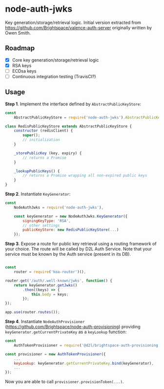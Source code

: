 # node-auth-jwks

Key generation/storage/retrieval logic.
Initial version extracted from https://github.com/Brightspace/valence-auth-server originally written by Owen Smith.

## Roadmap
- [x] Core key generation/storage/retrieval logic
- [x] RSA keys
- [ ] ECDsa keys
- [ ] Continuous integration testing (TravisCI?)

## Usage

**Step 1**. Implement the interface defined by `AbstractPublicKeyStore`:

```javascript
const
	AbstractPublicKeyStore = require('node-auth-jwks').AbstractPublicKeyStore;

class RedisPublicKeyStore extends AbstractPublicKeyStore {
	constructor (redisClient) {
		super();
		// initialization
	}

	_storePublicKey (key, expiry) {
		// returns a Promise
	}

	_lookupPublicKeys() {
		// returns a Promise wrapping all non-expired public keys
	}
}
```

**Step 2**. Instantiate `KeyGenerator`:

```javascript
const
	NodeAuthJwks = require('node-auth-jwks'),

	const keyGenerator = new NodeAuthJwks.KeyGenerator({
		signingKeyType: 'RSA',
		// other settings
		publicKeyStore: new RedisPublicKeyStore(...)
	});
```

**Step 3**. Expose a route for public key retrieval using a routing framework
of your choice. The route will be called by D2L Auth Service. Note that your service must be known by the Auth service (present in its DB).

```javascript

const
	router = require('koa-router')(),

router.get('/auth/.well-known/jwks', function() {
	return keyGenerator.getJwks()
		.then((keys) => {
			this.body = keys;
		});
});

app.use(router.routes());

```
**Step 4**. Instantiate `NodeAuthProvisioner`
(https://github.com/Brightspace/node-auth-provisioning) providing
`keyGenerator.getCurrentPrivateKey` as a `keyLookup` function:

```javascript
const
	AuthTokenProvisioner = require('@d2l/brightspace-auth-provisioning');

const provisioner = new AuthTokenProvisioner({
	...
	keyLookup: keyGenerator.getCurrentPrivateKey.bind(keyGenerator),
	...
});
```
Now you are able to call `provisioner.provisionToken(...)`.


